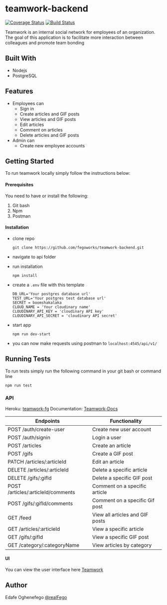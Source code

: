 # teamwork-backend

[![Coverage Status](https://coveralls.io/repos/github/fegoworks/teamwork-backend/badge.svg)](https://coveralls.io/github/fegoworks/teamwork-backend)
[![Build Status](https://travis-ci.org/fegoworks/teamwork-backend.svg?branch=develop)](https://travis-ci.org/fegoworks/teamwork-backend)

Teamwork is an ​internal social network for employees of an organization. The goal of this application is to facilitate more interaction between colleagues and promote team bonding

## Built With

- Nodejs
- PostgreSQL

## Features

- Employees can
  - Sign in
  - Create articles and GIF posts
  - View articles and GIF posts
  - Edit articles
  - Comment on articles
  - Delete articles and GIF posts
- Admin can
  - Create new employee accounts

## Getting Started

To run teamwork locally simply follow the instructions below:

#### Prerequisites

You need to have or install the following:

1. Git bash
2. Npm
3. Postman

#### Installation

- clone repo
  ```
  git clone https://github.com/fegoworks/teamwork-backend.git
  ```
- navigate to api folder
- run installation
  ```
  npm install
  ```
- create a `.env` file with this template

  ```
  DB_URL='Your postgres database url'
  TEST_URL='Your postgres test database url'
  SECRET = boomshakalaka
  CLOUD_NAME = 'Your cloudinary name'
  CLOUDINARY_API_KEY = 'cloudinary API key'
  CLOUDINARY_API_SECRET = 'cloudinary API secret'
  ```

- start app
  ```
  npm run dev-start
  ```
- you can now make requests using postman to `localhost:4545/api/v1/`

## Running Tests

To run tests simply run the following command in your git bash or command line

```
npm run test
```

### API

Heroku: [teamwork-fg](https://teamwork-fg.herokuapp.com/)
Documentation: [Teamwork-Docs]()

| Endpoints                          | Functionality                   |
| ---------------------------------- | ------------------------------- |
| POST /auth/create-user             | Create new user account         |
| POST /auth/signin                  | Login a user                    |
| POST /articles                     | Create an article               |
| POST /gifs                         | Create a GIF post               |
| PATCH /articles/:articleId         | Edit an article                 |
| DELETE /articles/:articleId        | Delete a specific article       |
| DELETE /gifs/:gifId                | Delete a specific GIF post      |
| POST /articles/:articleId/comments | Comment on a specific article   |
| POST /gifs/:gifId/comments         | Comment on a specific Gif post  |
| GET /feed                          | View all articles and GIF posts |
| GET /articles/:articleId           | View a specific article         |
| GET /gifs/:gifId                   | View a specific GIF post        |
| GET /category/:categoryName        | View articles by category       |

#### UI

You can view the user interface here [Teamwork]()

## Author

Edafe Oghenefego
[@realFego](https://twitter.com/realFego)
